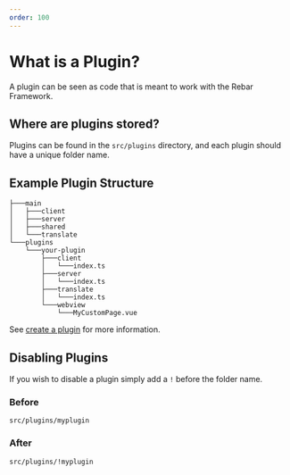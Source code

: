 ```yaml
---
order: 100
---
```


# What is a Plugin?

A plugin can be seen as code that is meant to work with the Rebar Framework.

## Where are plugins stored?

Plugins can be found in the `src/plugins` directory, and each plugin should have a unique folder name.

## Example Plugin Structure

```
├───main
│   ├───client
│   ├───server
│   ├───shared
│   └───translate
└───plugins
    └───your-plugin
        ├───client
        │   └───index.ts
        ├───server
        │   └───index.ts
        ├───translate
        │   └───index.ts
        └───webview
            └───MyCustomPage.vue
```

See [create a plugin](./create.md) for more information.

## Disabling Plugins

If you wish to disable a plugin simply add a `!` before the folder name.

### Before

```
src/plugins/myplugin
```

### After

```
src/plugins/!myplugin
```
